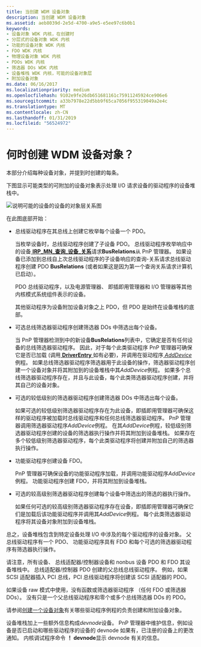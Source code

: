 ```yaml
---
title: 当创建 WDM 设备对象
description: 当创建 WDM 设备对象
ms.assetid: aeb8039d-2e5d-4700-a9e5-e5ee97c6b0b1
keywords:
- 设备对象 WDK 内核，在创建时
- 分层式的设备对象 WDK 内核
- 功能的设备对象 WDK 内核
- FDO WDK 内核
- 物理设备对象 WDK 内核
- PDOs WDK 内核
- 筛选器 DOs WDK 内核
- 设备堆栈 WDK 内核，可能的设备对象层
- 附加设备对象
ms.date: 06/16/2017
ms.localizationpriority: medium
ms.openlocfilehash: 9102e9fe26db651681161c75911245924ce906e6
ms.sourcegitcommit: a33b7978e22d5bb9f65ca7056f955319049a2e4c
ms.translationtype: MT
ms.contentlocale: zh-CN
ms.lasthandoff: 01/31/2019
ms.locfileid: "56524972"
---
```

# <a name="when-are-wdm-device-objects-created"></a>何时创建 WDM 设备对象？





本部分介绍每种设备对象，并提到时创建的每条。

下图显示可能类型的可附加的设备对象表示处理 I/O 请求设备的驱动程序的设备堆栈中。

![说明可能的设备的设备的对象层关系图](images/objlyr.png)

在此图底部开始：

-   总线驱动程序在其总线上创建它枚举每个设备一个 PDO。

    当枚举设备时，总线驱动程序创建了子设备 PDO。 总线驱动程序枚举响应中的设备[ **IRP\_MN\_查询\_设备\_关系**](https://msdn.microsoft.com/library/windows/hardware/ff551670)请求**BusRelations**从 PnP 管理器。 如果设备已添加到总线自上次总线驱动程序的子设备响应的查询-关系请求总线驱动程序创建 PDO **BusRelations** (或者如果这是因为第一个查询关系请求计算机已启动）。

    PDO 总线驱动程序，以及电源管理器、 即插即用管理器和 I/O 管理器等其他内核模式系统组件表示的设备。

    其他驱动程序为设备附加设备对象之上 PDO，但 PDO 是始终在设备堆栈的底部。

-   可选总线筛选器驱动程序创建筛选器 DOs 中筛选出每个设备。

    当 PnP 管理器检测到中的新设备**BusRelations**列表中，它确定是否有任何设备的总线筛选器驱动程序。 因此，对于每个此类驱动程序 PnP 管理器可确保它是否已加载 (调用[ **DriverEntry** ](https://msdn.microsoft.com/library/windows/hardware/ff544113)如有必要)，并调用在驱动程序[ *AddDevice* ](https://msdn.microsoft.com/library/windows/hardware/ff540521)例程。 如果总线筛选器驱动程序筛选器用于此设备的操作，筛选器驱动程序创建一个设备对象并将其附加到的设备堆栈中其*AddDevice*例程。 如果多个总线筛选器驱动程序存在，并且与此设备，每个此类筛选器驱动程序创建，并将其自己的设备对象。

-   可选的较低级别的筛选器驱动程序创建筛选器 DOs 中筛选出每个设备。

    如果可选的较低级别筛选器驱动程序存在为此设备，即插即用管理器可确保这样的驱动程序被加载时总线驱动程序和任何总线筛选器驱动程序。 PnP 管理器调用筛选器驱动程序*AddDevice*例程。 在其*AddDevice*例程，较低级别筛选器驱动程序创建的设备的筛选器执行操作并将其附加到设备堆栈。 如果存在多个较低级别筛选器驱动程序，每个此类驱动程序将创建并附加自己的筛选器执行操作。

-   功能驱动程序创建设备 FDO。

    PnP 管理器可确保设备的功能驱动程序加载，并调用功能驱动程序*AddDevice*例程。 功能驱动程序创建 FDO，并将其附加到设备堆栈。

-   可选的较高级别筛选器驱动程序创建每个设备中筛选出的筛选的器执行操作。

    如果任何可选的较高级别筛选器驱动程序存在设备，即插即用管理器可确保它们是加载后该功能驱动程序并调用其*AddDevice*例程。 每个此类筛选器驱动程序将其设备对象附加到设备堆栈。

总之，设备堆栈包含到特定设备处理 I/O 中涉及的每个驱动程序的设备对象。 父总线驱动程序有一个 PDO、 功能驱动程序具有 FDO 和每个可选的筛选器驱动程序有筛选器执行操作。

请注意，所有设备、 总线适配器/控制器设备和 nonbus 设备 PDO 和 FDO 其设备堆栈中。 总线适配器/控制器 PDO 创建的父总线总线驱动程序。 例如，如果 SCSI 适配器插入 PCI 总线，PCI 总线驱动程序将创建该 SCSI 适配器的 PDO。

如果设备 raw 模式中使用，没有函数或筛选器驱动程序 （任何 FDO 或筛选器 DOs）。 没有只是一个父总线驱动程序和零个或多个总线筛选器 DOs 的 PDO。

请参阅[创建一个设备对象](creating-a-device-object.md)有关哪些驱动程序例程的负责创建和附加设备对象。

设备堆栈加上一些额外信息构成*devnode*设备。 PnP 管理器中维护信息，例如设备是否已启动和哪些驱动程序的设备的 devnode 如果有，已注册的设备上的更改通知。 内核调试程序命令 **！ devnode**显示 devnode 有关的信息。

 

 




